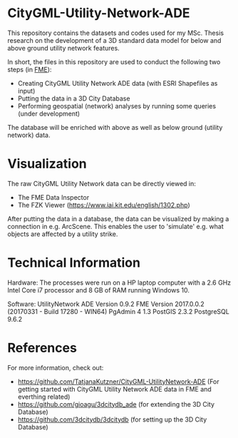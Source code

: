 # CityGML-Utility-Network-ADE
This repository contains the datasets and codes used for my MSc. Thesis research on the development of a 3D standard data model for below and above ground utility network features.

In short, the files in this repository are used to conduct the following two steps (in [FME](https://www.safe.com/)):
- Creating CityGML Utility Network ADE data (with ESRI Shapefiles as input)
- Putting the data in a 3D City Database
- Performing geospatial (network) analyses by running some queries (under development)

The database will be enriched with above as well as below ground (utility network) data.

# Visualization
The raw CityGML Utility Network data can be directly viewed in:
- The FME Data Inspector
- The FZK Viewer (https://www.iai.kit.edu/english/1302.php)

After putting the data in a database, the data can be visualized by making a connection in e.g. ArcScene. This enables the user to 'simulate' e.g. what objects are affected by a utility strike.

# Technical Information
Hardware:
The processes were run on a HP laptop computer with a 2.6 GHz Intel Core i7 processor and 8 GB of RAM running Windows 10.

Software:
UtilityNetwork ADE Version 0.9.2
FME Version 2017.0.0.2 (20170331 - Build 17280 - WIN64)
PgAdmin 4 1.3
PostGIS 2.3.2
PostgreSQL 9.6.2


# References
For more information, check out:
- https://github.com/TatjanaKutzner/CityGML-UtilityNetwork-ADE (For getting started with CityGML Utility Network ADE data in FME and everthing related)
- https://github.com/gioagu/3dcitydb_ade (for extending the 3D City Database)
- https://github.com/3dcitydb/3dcitydb (for setting up the 3D City Database)
